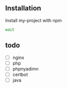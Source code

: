 
## Installation

Install my-project with npm

```bash
wait
```
    
## todo

- [ ] nginx
- [ ] php
- [ ] phpnyadimn
- [ ] certbot
- [ ] java
